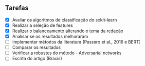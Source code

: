 ## Tarefas

- [x] Avaliar os algoritmos de classificação do sckit-learn
- [x] Realizar a seleção de features
- [x] Realizar o balanceamento alterando o tema da redação
- [x] Analisar se os resultados melhoraram
- [ ] Implementar métodos da literatura (Passero et al., 2019 e BERT)
- [ ] Comparar os resultados
- [ ] Verificar a robustes do método - Adversarial networks
- [ ] Escrita do artigo (Bracis)